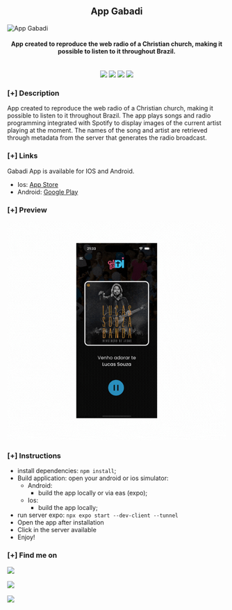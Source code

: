 <h2 align="center"> App Gabadi </h2>

![App Gabadi](https://luizfelipelopes.github.io/static/media/appgabadi.97241cca5bd3eaf93d91.png)
<h4 align="center"> App created to reproduce the web radio of a Christian church, making it possible to listen to it throughout Brazil. </h4>

<p align="center">
<br>
    <img src="https://img.shields.io/badge/Author-Luiz Felipe-brown?style=flat-square">
    <img src="https://img.shields.io/badge/Library-React Native-orange?style=flat-square">
    <img src="https://img.shields.io/badge/Framework-Expo-cyan?style=flat-square">
    <img src="https://img.shields.io/badge/Language-JavaScript-blue?style=flat-square">
</p>

### [+] Description
App created to reproduce the web radio of a Christian church, making it possible to listen to it throughout Brazil. The app plays songs and radio programming integrated with Spotify to display images of the current artist playing at the moment. The names of the song and artist are retrieved through metadata from the server that generates the radio broadcast.

### [+] Links
Gabadi App is available for IOS and Android.
- Ios: <a href="https://KasRoudra.github.io/repository-readme-generator/">App Store</a>
- Android: <a href="https://KasRoudra.github.io/repository-readme-generator/">Google Play</a>

### [+] Preview
![App Gabadi](assets/preview-appgabadi.gif)
### [+] Instructions

- install dependencies: ```npm install```;
- Build application: open your android or ios simulator:
    - Android:
        - build the app locally or via eas (expo);
    - Ios:
        - build the app locally;
- run server expo: ```npx expo start --dev-client --tunnel```
- Open the app after installation
- Click in the server available
- Enjoy!

### [+] Find me on 
 <a href="mailto:lfelipelopesti@gmail.com" target="_blank"><img src="https://img.shields.io/badge/Email-lfelipelopesti@gmail.com-blue?style=for-the-badge&logo=gmail"></a>

<a href="https://luizfelipelopes.github.io" target="_blank"><img src="https://img.shields.io/badge/Portfolio-luizfelipelopes.github.io-blue?style=for-the-badge&logo=react"></a>

<a href="https://www.linkedin.com/in/luizfelipelopes/" target="_blank"><img src="https://img.shields.io/badge/linkedin-linkedin.com/in/luizfelipelopes-blue?style=for-the-badge&logo=linkedin"></a>